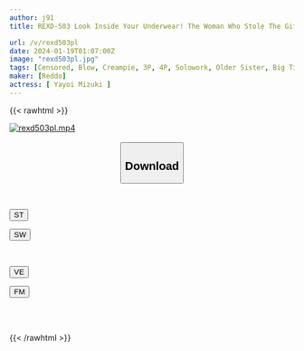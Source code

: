 ```yaml
---
author: j91
title: REXD-503 Look Inside Your Underwear! The Woman Who Stole The Gift Bag Mizuki Yayoi

url: /v/rexd503pl
date: 2024-01-19T01:07:00Z
image: "rexd503pl.jpg"
tags: [Censored, Blow, Creampie, 3P, 4P, Solowork, Older Sister, Big Tits	]
maker: [Reddo]
actress: [ Yayoi Mizuki ]
---
```



{{< rawhtml >}}

<div class="video" data-videoid="2W8wKDmYzkSjMv">
    <a href="javascript:;">
        <img src="/v/rexd503pl/rexd503pl.jpg" width="WIDTH" height="HEIGHT" alt="rexd503pl.mp4" loading="lazy">
    </a>
</div>

<script type="text/javascript" src="https://j91.asia/asset/on-demand-st.js"></script>

<br>
  <link rel="stylesheet" href="https://j91.asia/asset/bs5.css">
  
  <center>
  <button class="btn btn-primary" type="button" data-bs-toggle="collapse" data-bs-target=".multi-collapse" aria-expanded="false" aria-controls="multiCollapseExample1 multiCollapseExample2"><h2>Download</h2></button></center>
</p>
<div class="row">
  <div class="col">
    <div class="collapse multi-collapse" id="multiCollapseExample1">
      <div class="card card-body">
	      	      <br>
<div class="buttons">  
<p><a href="https://streamtape.to/v/2W8wKDmYzkSjMv" target="_blank"><button class="btn-hover color-3"><i class="fa fa-download"></i> ST</button></a></p>
<p><a href="https://flaswish.com/g0f78vqh47mg" target="_blank"><button class="btn-hover color-2"><i class="fa fa-download"></i> SW</button></a></p></div>
    </div>
  </div>
</div>
  <div class="col">
    <div class="collapse multi-collapse" id="multiCollapseExample2">
      <div class="card card-body">
	      <br>
<div class="buttons">
<p><a href="javascript:;" target="_blank"><button class="btn-hover color-9"><i class="fa fa-download"></i> VE</button></a></p>
<p><a href="javascript:;" target="_blank"><button class="btn-hover color-8"><i class="fa fa-download"></i> FM</button></a></p></div>
<br><br>
      </div>
    </div>
  </div>
</div>

{{< /rawhtml >}}